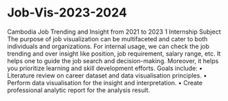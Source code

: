 # Job-Vis-2023-2024
Cambodia Job Trending and Insight from 2021 to 2023
1 Internship Subject
The purpose of job visualization can be multifaceted and cater to both individuals and organizations.
For internal usage, we can check the job trending and over insight like position, job requirement, salary
range, etc. It helps one to guide the job search and decision-making. Moreover, it helps you prioritize
learning and skill development efforts.
Goals include:
• Literature review on career dataset and data visualisation principles.
• Perform data visualisation for the insight and interpretation.
• Create professional analytic report for the analysis result.
